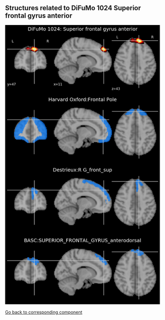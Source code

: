 


## Structures related to DiFuMo 1024 Superior frontal gyrus anterior

![699](699.jpg "Structures related to DiFuMo 1024 Superior frontal gyrus anterior")

[Go back to corresponding component](https://parietal-inria.github.io/DiFuMo/1024/html/699.html)
